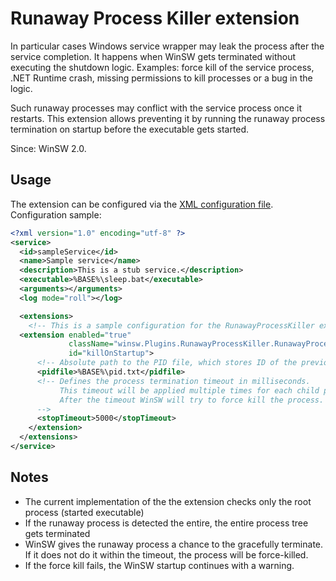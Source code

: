 # Runaway Process Killer extension

In particular cases Windows service wrapper may leak the process after the service completion.
It happens when WinSW gets terminated without executing the shutdown logic.
Examples: force kill of the service process, .NET Runtime crash, missing permissions to kill processes or a bug in the logic.

Such runaway processes may conflict with the service process once it restarts.
This extension allows preventing it by running the runaway process termination on startup before the executable gets started.

Since: WinSW 2.0.

## Usage

The extension can be configured via the [XML configuration file](../xmlConfigFile.md). Configuration sample:

```xml
<?xml version="1.0" encoding="utf-8" ?>
<service>
  <id>sampleService</id>
  <name>Sample service</name>
  <description>This is a stub service.</description>
  <executable>%BASE%\sleep.bat</executable>
  <arguments></arguments>
  <log mode="roll"></log>

  <extensions>
	<!-- This is a sample configuration for the RunawayProcessKiller extension. -->
  <extension enabled="true" 
             className="winsw.Plugins.RunawayProcessKiller.RunawayProcessKillerExtension"
             id="killOnStartup">
      <!-- Absolute path to the PID file, which stores ID of the previously launched process. -->
      <pidfile>%BASE%\pid.txt</pidfile>
      <!-- Defines the process termination timeout in milliseconds. 
           This timeout will be applied multiple times for each child process.
           After the timeout WinSW will try to force kill the process.
      -->
      <stopTimeout>5000</stopTimeout>
    </extension>
  </extensions>
</service>
```

## Notes

* The current implementation of the the extension checks only the root process (started executable)
* If the runaway process is detected the entire, the entire process tree gets terminated
* WinSW gives the runaway process a chance to the gracefully terminate. 
If it does not do it within the timeout, the process will be force-killed.
* If the force kill fails, the WinSW startup continues with a warning.
